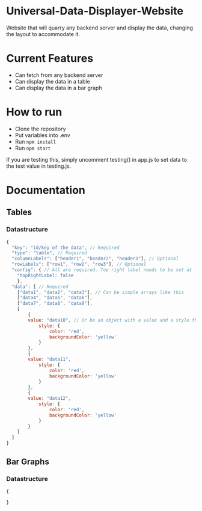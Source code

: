 # Universal-Data-Displayer-Website
Website that will quarry any backend server and display the data, changing the layout to accommodate it.

# Current Features
- Can fetch from any backend server
- Can display the data in a table
- Can display the data in a bar graph

# How to run
- Clone the repository
- Put variables into .env
- Run `npm install`
- Run `npm start`

If you are testing this, simply uncomment testing() in app.js to set data to the test value in testing.js.

# Documentation

## Tables

### Datastructure

```js
{
  "key": "id/key of the data", // Required
  "type": "table", // Required
  "columnLabels": ["header1", "header2", "header3"], // Optional
  "rowLabels": ["row1", "row2", "row3"], // Optional
  "config": { // All are required. Top right label needs to be set at false as it's not currently implemented
    "topRightLabel: false 
    },
  "data": [ // Required
    ["data1", "data2", "data3"], // Can be simple arrays like this
    ["data4", "data5", "data6"],
    ["data7", "data8", "data9"],
    [
        {
        value: "data10", // Or be an object with a value and a style that affects the cell
            style: {
                color: 'red',
                backgroundColor: 'yellow'
            }
        },
        {
        value: "data11",
            style: {
                color: 'red',
                backgroundColor: 'yellow'
            }
        },
        {
        value: "data12",
            style: {
                color: 'red',
                backgroundColor: 'yellow'
            }
        }
    ]
  ]
}
```

## Bar Graphs

### Datastructure

```js
{

}
```